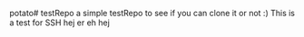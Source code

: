 potato# testRepo
a simple testRepo to see if you can clone it or not :)
This is a test for SSH
hej
er
eh
hej